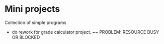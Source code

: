 # Mini projects
Collection of simple programs

- do rework for grade calculator project. 
~~ PROBLEM: RESOURCE BUSY OR BLOCKED 
